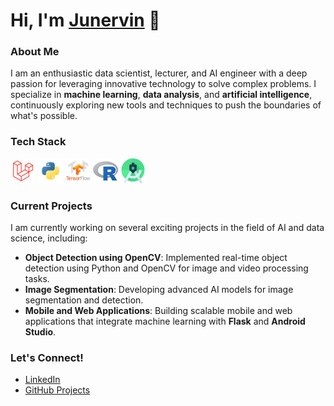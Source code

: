 # Hi, I'm [Junervin](https://github.com/junervin12) 👋

### About Me
I am an enthusiastic data scientist, lecturer, and AI engineer with a deep passion for leveraging innovative technology to solve complex problems. I specialize in **machine learning**, **data analysis**, and **artificial intelligence**, continuously exploring new tools and techniques to push the boundaries of what's possible. 

### Tech Stack
<code><img height="40" alt="laravel" src="https://raw.githubusercontent.com/github/explore/main/topics/laravel/laravel.png"></code>
<code><img height="40" alt="python" src="https://raw.githubusercontent.com/github/explore/main/topics/python/python.png"></code>
<code><img height="40" alt="tensorflow" src="https://raw.githubusercontent.com/github/explore/main/topics/tensorflow/tensorflow.png"></code>
<code><img height="40" alt="r-studio" src="https://raw.githubusercontent.com/github/explore/main/topics/r/r.png"></code>
<code><img height="40" alt="android-studio" src="https://raw.githubusercontent.com/github/explore/main/topics/android-studio/android-studio.png"></code>

### Current Projects
I am currently working on several exciting projects in the field of AI and data science, including:
- **Object Detection using OpenCV**: Implemented real-time object detection using Python and OpenCV for image and video processing tasks.
- **Image Segmentation**: Developing advanced AI models for image segmentation and detection.
- **Mobile and Web Applications**: Building scalable mobile and web applications that integrate machine learning with **Flask** and **Android Studio**.


### Let's Connect!
- [LinkedIn](https://www.linkedin.com/in/junervin)  
- [GitHub Projects](https://github.com/junervin12)
